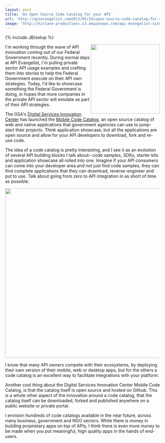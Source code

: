 ```yaml
---
layout: post
title: 'An Open Source Code Catalog for your API'
url: 'http://apievangelist.com2013/05/24/open-source-code-catalog-for-your-api/'
image: 'http://kinlane-productions.s3.amazonaws.com/api-evangelist-site/blog/digital-services-innovation-center.jpg'
---
```

{% include JB/setup %}
<p>
     <a href="http://gsablogs.gsa.gov/dsic/" target="_blank"><img src="https://s3.amazonaws.com/kinlane-productions/federal-strategy/digital-services-innovation-center.png"  width="225" align="right" /></a>
</p>
<p>
     I'm working through the wave of API innovation coming out of our Federal Government recently. During normal days at API Evangelist, I'm pulling private sector API usage examples and crafting them into stories to help the Federal Government execute on their API own strategies. Today, I'd like to showcase something the Federal Government is doing, in hopes that more companies in the private API sector will emulate as part of their API strategies.
</p>
<p>
     The GSA's <a href="http://gsablogs.gsa.gov/dsic/">Digital Services Innovation Center</a> has launched the <a href="http://gsa.github.io/Mobile-Code-Catalog/">Mobile Code Catalog</a>, an open source catalog of web and native applications that government agencies can use to jump-start their projects. Think application showcase, but all the applications are open source and allow for your API developers to download, fork and re-use code.
</p>
<p>
     The idea of a code catalog is pretty interesting, and I see it as an evolution of several API building blocks I talk about--code samples, SDKs, starter kits and application showcase all rolled into one. Imagine if your API consumers can come into your developer area and not just find code samples, they can find complete applications that they can download, reverse-engineer and put to use. Talk about going from zero to API integration in as short of time as possible.
</p>
<p>
     <a href="http://gsa.github.io/Mobile-Code-Catalog/"><img src="https://s3.amazonaws.com/kinlane-productions/federal-strategy/mobile-code-catalog.png"  width="550" /></a>
</p>
<p>
     I know that many API owners compete with their ecosystems, by deploying their own version of their mobile, web or desktop apps, but for the others a code catalog is an excellent way to facilitate integrations with your platform.
</p>
<p>
     Another cool thing about the Digital Services Innovation Center Mobile Code Catalog, is that the catalog itself is open source and hosted on Github. This is a whole other aspect of the innovation around a code catalog, that the catalog itself can be downloaded, forked and published anywhere on a public website or private portal.
</p>
<p>
     I envision hundreds of code catalogs available in the near future, across many business, government and NGO sectors. While there is money in building proprietary apps on top of APIs, I think there is even more money to be made when you put meaningful, high quality apps in the hands of end-users.
</p>
